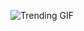 
<!-- GIF_SECTION -->
![Trending GIF](https://media4.giphy.com/media/v1.Y2lkPThiYjIxNzcyb2treDAwMHV0M2Zuc2N6ZHkzaG91Z3gyc2szNTJweXdrenM4dWc1eCZlcD12MV9naWZzX3NlYXJjaCZjdD1n/3ohzdYt5HYinIx13ji/giphy.gif)
<!-- END_GIF_SECTION -->
